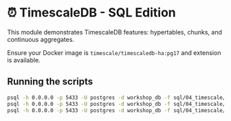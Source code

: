 # ⏰ TimescaleDB - SQL Edition

This module demonstrates TimescaleDB features: hypertables, chunks, and continuous aggregates.

Ensure your Docker image is `timescale/timescaledb-ha:pg17` and extension is available.

## Running the scripts

```bash
psql -h 0.0.0.0 -p 5433 -U postgres -d workshop_db -f sql/04_timescale/timescale_setup.sql
psql -h 0.0.0.0 -p 5433 -U postgres -d workshop_db -f sql/04_timescale/practice_timescale.sql
psql -h 0.0.0.0 -p 5433 -U postgres -d workshop_db -f sql/04_timescale/parallel_execution_test.sql
```


